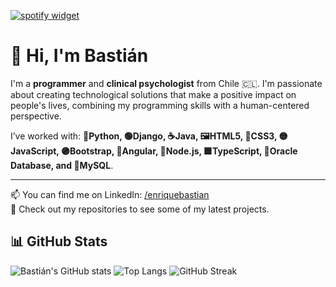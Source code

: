 [![spotify widget](https://spootify-zeta.vercel.app/api/Spootify?playlistId=5rq30czPDTs8MmZRdYvqoj&userName=BT+Er&style=bar&color=000000)](https://github.com/Bastideveloper1/Bastideveloper1)

# 👋 Hi, I'm Bastián

I'm a **programmer** and **clinical psychologist** from Chile 🇨🇱. I'm passionate about creating technological solutions that make a positive impact on people's lives, combining my programming skills with a human-centered perspective.

I’ve worked with: **🐍Python, 🟢Django, ☕Java, 🖼️HTML5, 🎨CSS3, 🟡JavaScript, 🟣Bootstrap, 🔴Angular, 🌱Node.js, 🟦TypeScript, 💾Oracle Database, and 🐬MySQL**.

---

📫 You can find me on LinkedIn: [/enriquebastian](https://www.linkedin.com/in/enriquebastian)  
🎯 Check out my repositories to see some of my latest projects.

## 📊 GitHub Stats

![Bastián's GitHub stats](https://github-readme-stats.vercel.app/api?username=Bastideveloper1&show_icons=true&theme=github_dark)
![Top Langs](https://github-readme-stats.vercel.app/api/top-langs/?username=Bastideveloper1&layout=compact&theme=github_dark)
![GitHub Streak](https://streak-stats.demolab.com?user=Bastideveloper1&theme=github-dark&hide_border=true)




